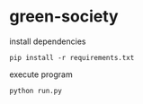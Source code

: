 # green-society

install dependencies
```shell
pip install -r requirements.txt
```

execute program
```shell
python run.py
```
